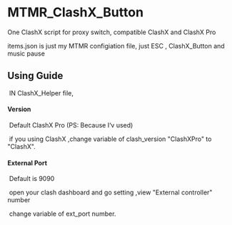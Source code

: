 # MTMR_ClashX_Button
One ClashX script for proxy switch, compatible ClashX and ClashX Pro

items.json is just my MTMR configiation file, just ESC , ClashX_Button and music pause

## Using Guide

​	IN ClashX_Helper file, 

#### 	Version

​		Default ClashX Pro (PS: Because I‘v used)

​		if you using ClashX ,change variable of clash_version "ClashXPro" to "ClashX".

#### 	External Port

​		Default is 9090

​		open your clash dashboard and go setting ,view "External controller" number

​		change variable of ext_port number.
